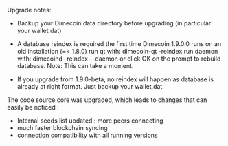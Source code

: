 Upgrade notes:

* Backup your Dimecoin data directory before upgrading (in particular your wallet.dat)
* A database reindex is required the first time Dimecoin 1.9.0.0 runs on an old installation (=< 1.8.0)
    run qt with: dimecoin-qt -reindex
    run daemon with: dimecoind -reindex --daemon
    or click OK on the prompt to rebuild database.
    Note: This can take a moment.
    
* If you upgrade from 1.9.0-beta, no reindex will happen as database is already at right format. Just backup your wallet.dat.

The code source core was upgraded, which leads to changes that can easily be noticed :

* Internal seeds list updated : more peers connecting 
* much faster blockchain syncing
* connection compatibility with all running versions
